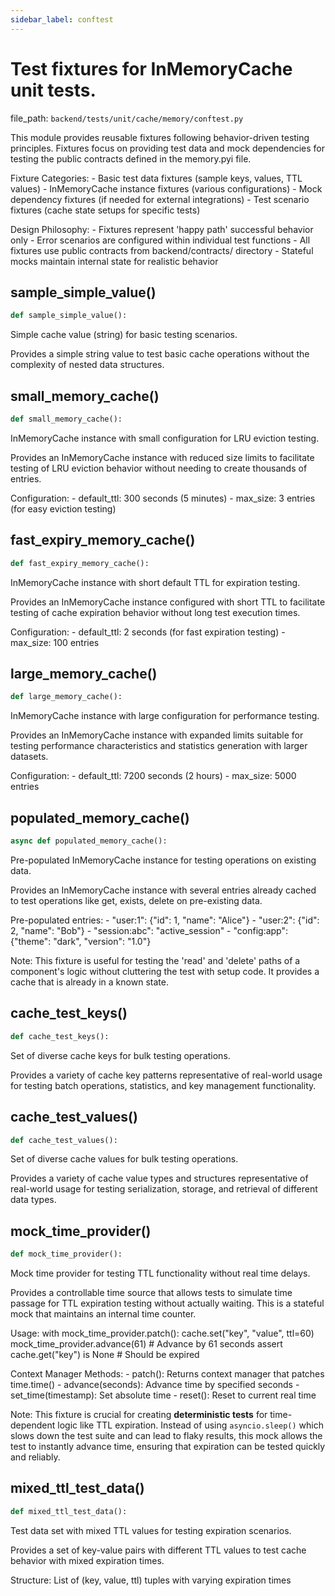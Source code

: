```yaml
---
sidebar_label: conftest
---
```


# Test fixtures for InMemoryCache unit tests.

  file_path: `backend/tests/unit/cache/memory/conftest.py`

This module provides reusable fixtures following behavior-driven testing
principles. Fixtures focus on providing test data and mock dependencies
for testing the public contracts defined in the memory.pyi file.

Fixture Categories:
    - Basic test data fixtures (sample keys, values, TTL values)
    - InMemoryCache instance fixtures (various configurations)
    - Mock dependency fixtures (if needed for external integrations)
    - Test scenario fixtures (cache state setups for specific tests)

Design Philosophy:
    - Fixtures represent 'happy path' successful behavior only
    - Error scenarios are configured within individual test functions
    - All fixtures use public contracts from backend/contracts/ directory
    - Stateful mocks maintain internal state for realistic behavior

## sample_simple_value()

```python
def sample_simple_value():
```

Simple cache value (string) for basic testing scenarios.

Provides a simple string value to test basic cache operations
without the complexity of nested data structures.

## small_memory_cache()

```python
def small_memory_cache():
```

InMemoryCache instance with small configuration for LRU eviction testing.

Provides an InMemoryCache instance with reduced size limits
to facilitate testing of LRU eviction behavior without
needing to create thousands of entries.

Configuration:
    - default_ttl: 300 seconds (5 minutes)
    - max_size: 3 entries (for easy eviction testing)

## fast_expiry_memory_cache()

```python
def fast_expiry_memory_cache():
```

InMemoryCache instance with short default TTL for expiration testing.

Provides an InMemoryCache instance configured with short TTL
to facilitate testing of cache expiration behavior without
long test execution times.

Configuration:
    - default_ttl: 2 seconds (for fast expiration testing)
    - max_size: 100 entries

## large_memory_cache()

```python
def large_memory_cache():
```

InMemoryCache instance with large configuration for performance testing.

Provides an InMemoryCache instance with expanded limits
suitable for testing performance characteristics and
statistics generation with larger datasets.

Configuration:
    - default_ttl: 7200 seconds (2 hours)
    - max_size: 5000 entries

## populated_memory_cache()

```python
async def populated_memory_cache():
```

Pre-populated InMemoryCache instance for testing operations on existing data.

Provides an InMemoryCache instance with several entries already cached
to test operations like get, exists, delete on pre-existing data.

Pre-populated entries:
    - "user:1": {"id": 1, "name": "Alice"}
    - "user:2": {"id": 2, "name": "Bob"} 
    - "session:abc": "active_session"
    - "config:app": {"theme": "dark", "version": "1.0"}

Note:
    This fixture is useful for testing the 'read' and 'delete' paths of a 
    component's logic without cluttering the test with setup code. It provides 
    a cache that is already in a known state.

## cache_test_keys()

```python
def cache_test_keys():
```

Set of diverse cache keys for bulk testing operations.

Provides a variety of cache key patterns representative of
real-world usage for testing batch operations, statistics,
and key management functionality.

## cache_test_values()

```python
def cache_test_values():
```

Set of diverse cache values for bulk testing operations.

Provides a variety of cache value types and structures
representative of real-world usage for testing serialization,
storage, and retrieval of different data types.

## mock_time_provider()

```python
def mock_time_provider():
```

Mock time provider for testing TTL functionality without real time delays.

Provides a controllable time source that allows tests to simulate
time passage for TTL expiration testing without actually waiting.
This is a stateful mock that maintains an internal time counter.

Usage:
    with mock_time_provider.patch():
        cache.set("key", "value", ttl=60)
        mock_time_provider.advance(61)  # Advance by 61 seconds
        assert cache.get("key") is None  # Should be expired

Context Manager Methods:
    - patch(): Returns context manager that patches time.time()
    - advance(seconds): Advance time by specified seconds
    - set_time(timestamp): Set absolute time
    - reset(): Reset to current real time

Note:
    This fixture is crucial for creating **deterministic tests** for 
    time-dependent logic like TTL expiration. Instead of using `asyncio.sleep()`
    which slows down the test suite and can lead to flaky results, this mock 
    allows the test to instantly advance time, ensuring that expiration can be 
    tested quickly and reliably.

## mixed_ttl_test_data()

```python
def mixed_ttl_test_data():
```

Test data set with mixed TTL values for testing expiration scenarios.

Provides a set of key-value pairs with different TTL values
to test cache behavior with mixed expiration times.

Structure:
    List of (key, value, ttl) tuples with varying expiration times
